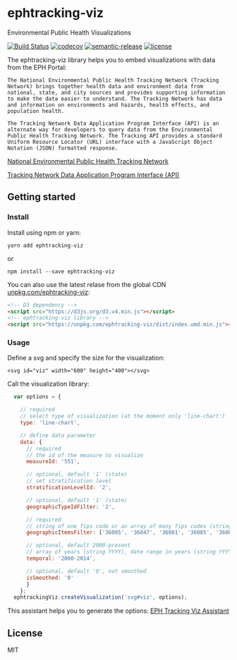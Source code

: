 # ephtracking-viz
Environmental Public Health Visualizations

[![Build Status](https://travis-ci.org/stfnh/ephtracking-viz.svg?branch=master)](https://travis-ci.org/stfnh/ephtracking-viz)
[![codecov](https://codecov.io/gh/stfnh/ephtracking-viz/branch/master/graph/badge.svg)](https://codecov.io/gh/stfnh/ephtracking-viz)
[![semantic-release](https://img.shields.io/badge/%20%20%F0%9F%93%A6%F0%9F%9A%80-semantic--release-e10079.svg)](https://github.com/semantic-release/semantic-release)
[![license](https://img.shields.io/github/license/mashape/apistatus.svg)](https://github.com/stfnh/ephtracking-viz/blob/master/LICENSE)

The ephtracking-viz library helps you to embed visualizations with data from the EPH Portal:

```
The National Environmental Public Health Tracking Network (Tracking Network) brings together health data and environment data from national, state, and city sources and provides supporting information to make the data easier to understand. The Tracking Network has data and information on environments and hazards, health effects, and population health.

The Tracking Network Data Application Program Interface (API) is an alternate way for developers to query data from the Environmental Public Health Tracking Network. The Tracking API provides a standard Uniform Resource Locator (URL) interface with a JavaScript Object Notation (JSON) formatted response.
```

[National Environmental Public Health Tracking Network](https://ephtracking.cdc.gov)

[Tracking Network Data Application Program Interface (API)](https://ephtracking.cdc.gov/apihelp)

## Getting started

### Install 

Install using npm or yarn:

```
yarn add ephtracking-viz
```

or

```
npm install --save ephtracking-viz
```

You can also use the latest relase from the global CDN [unpkg.com/ephtracking-viz](https://unpkg.com/ephtracking-viz/dist/index.umd.min.js):

```html
<!-- D3 dependency -->
<script src="https://d3js.org/d3.v4.min.js"></script>
<!-- ephtracking-viz library -->
<script src="https://unpkg.com/ephtracking-viz/dist/index.umd.min.js"></script>
```
### Usage

Define a svg and specify the size for the visualization:

```
<svg id="viz" width="600" height="400"></svg>
```

Call the visualization library:

```javascript
  var options = {

    // required
    // select type of visualization (at the moment only 'line-chart')
    type: 'line-chart',

    // define data parameter
    data: {
      // required
      // the id of the measure to visualize
      measureId: '551',

      // optional, default '1' (state)
      // set stratification level
      stratificationLevelId: '2',

      // optional, default '1' (state)
      geographicTypeIdFilter: '2',

      // required
      // string of one fips code or an array of many fips codes (string)
      geographicItemsFilter: ['36005', '36047', '36081', '36085', '36061'], // NYC counties

      // optional, default 2000-present
      // array of years (string YYYY), date range in years (string YYYY-YYYY) or year (string YYYY)
      temporal: '2000-2014',

      // optional, default '0', not smoothed
      isSmoothed: '0'
      }
    };
  ephtrackingViz.createVisualization('svg#viz', options);
```

This assistant helps you to generate the options: [EPH Tracking Viz Assistant](https://stfnh.github.io/ephtracking-viz-assistant/)

## License

MIT